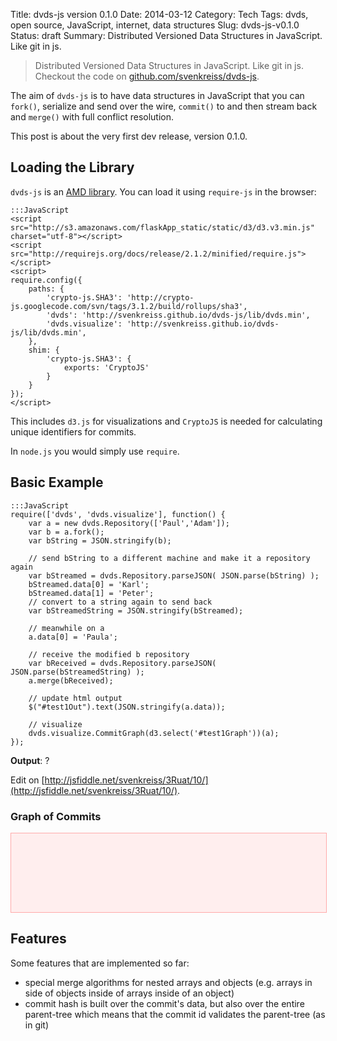 Title: dvds-js version 0.1.0
Date: 2014-03-12
Category: Tech
Tags: dvds, open source, JavaScript, internet, data structures
Slug: dvds-js-v0.1.0
Status: draft
Summary: Distributed Versioned Data Structures in JavaScript. Like git in js.


<style>
/* graph styles */
      svg {
        border:1px solid #faa;
        background-color:#fee;
      }
      .link {
        stroke: #000;
        stroke-width: 1.5px;
      }
      .node circle {
        fill: #000;
        stroke: #fff;
        stroke-width: 1.5px;
      }
      .node text {
        text-anchor: middle;
      }
</style>

<script src="http://s3.amazonaws.com/flaskApp_static/static/d3/d3.v3.min.js" charset="utf-8"></script>
<script src="http://requirejs.org/docs/release/2.1.2/minified/require.js"></script>
<script>
require.config({
    paths: {
        'crypto-js.SHA3': 'http://crypto-js.googlecode.com/svn/tags/3.1.2/build/rollups/sha3',
        'dvds': 'http://svenkreiss.github.io/dvds-js/lib/dvds.min',
        'dvds.visualize': 'http://svenkreiss.github.io/dvds-js/lib/dvds.min',
    },
    shim: {
        'crypto-js.SHA3': {
            exports: 'CryptoJS'
        }
    }
});
</script>

> Distributed Versioned Data Structures in JavaScript. Like git in js.  
> Checkout the code on [github.com/svenkreiss/dvds-js](http://github.com/svenkreiss/dvds-js).


The aim of `dvds-js` is to have data structures in JavaScript that you can `fork()`, serialize and send over the wire, `commit()` to and then stream back and `merge()` with full conflict resolution.

This post is about the very first dev release, version 0.1.0.


## Loading the Library

`dvds-js` is an [AMD library](http://requirejs.org/docs/whyamd.html#amd). You can load it using `require-js` in the browser:

	:::JavaScript 
	<script src="http://s3.amazonaws.com/flaskApp_static/static/d3/d3.v3.min.js" charset="utf-8"></script>
	<script src="http://requirejs.org/docs/release/2.1.2/minified/require.js"></script>
	<script>
	require.config({
	    paths: {
	        'crypto-js.SHA3': 'http://crypto-js.googlecode.com/svn/tags/3.1.2/build/rollups/sha3',
	        'dvds': 'http://svenkreiss.github.io/dvds-js/lib/dvds.min',
	        'dvds.visualize': 'http://svenkreiss.github.io/dvds-js/lib/dvds.min',
	    },
	    shim: {
	        'crypto-js.SHA3': {
	            exports: 'CryptoJS'
	        }
	    }
	});
	</script>

This includes `d3.js` for visualizations and `CryptoJS` is needed for calculating unique identifiers for commits.

In `node.js` you would simply use `require`.



## Basic Example

	:::JavaScript
	require(['dvds', 'dvds.visualize'], function() {
		var a = new dvds.Repository(['Paul','Adam']);
		var b = a.fork();
		var bString = JSON.stringify(b);

		// send bString to a different machine and make it a repository again
		var bStreamed = dvds.Repository.parseJSON( JSON.parse(bString) );
		bStreamed.data[0] = 'Karl';
		bStreamed.data[1] = 'Peter';
		// convert to a string again to send back
		var bStreamedString = JSON.stringify(bStreamed);

		// meanwhile on a
		a.data[0] = 'Paula';

		// receive the modified b repository
		var bReceived = dvds.Repository.parseJSON( JSON.parse(bStreamedString) );
		a.merge(bReceived);

	    // update html output
	    $("#test1Out").text(JSON.stringify(a.data));

	    // visualize
	    dvds.visualize.CommitGraph(d3.select('#test1Graph'))(a);
	});


__Output__: <span id="test1Out">?</span>

Edit on [http://jsfiddle.net/svenkreiss/3Ruat/10/](http://jsfiddle.net/svenkreiss/3Ruat/10/).



### Graph of Commits

<svg height="150" width="600" id="test1Graph"></svg>




## Features

Some features that are implemented so far:

* special merge algorithms for nested arrays and objects (e.g. arrays in side of objects inside of arrays inside of an object)
* commit hash is built over the commit's data, but also over the entire parent-tree which means that the commit id validates the parent-tree (as in git)




<script>
require(['dvds', 'dvds.visualize'], function() {
    
    var a = new dvds.Repository(['Paul', 'Adam']);
    var b = a.fork();
    var bString = JSON.stringify(b);
    
    // send bString to a different machine and make it a repository again
    var bStreamed = dvds.Repository.parseJSON(JSON.parse(bString));
    bStreamed.data[0] = 'Karl';
    bStreamed.data[1] = 'Peter';
    // convert to a string again to send back
    var bStreamedString = JSON.stringify(bStreamed);
    
    // meanwhile on a
    a.data[0] = 'Paula';
    
    // receive the modified b repository
    var bReceived = dvds.Repository.parseJSON(JSON.parse(bStreamedString));
    a.merge(bReceived);
    
    // update html output
    $("#test1Out").text(JSON.stringify(a.data));

    // visualize
    dvds.visualize.CommitGraph(d3.select('#test1Graph'))(a);
});
</script>
